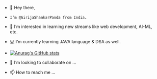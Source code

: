 - 👋 Hey there, 
-     I’m @GirijaShankarPanda from India.
- 👀 I’m interested in learning new streams like web development, AI-ML, etc.
- 💻 I’m currently learning JAVA language & DSA as well.
- [![Anurag's GitHub stats](https://github-readme-stats.vercel.app/api?username=GirijaShankarPanda)](https://github.com/anuraghazra/github-readme-stats)

- 💞️ I’m looking to collaborate on ...
- 📫 How to reach me ...

<!---
GirijaShankarPanda/GirijaShankarPanda is a ✨ special ✨ repository because its `README.md` (this file) appears on your GitHub profile.
You can click the Preview link to take a look at your changes.
--->
